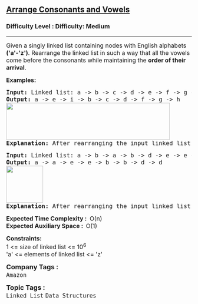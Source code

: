 <h2><a href="https://www.geeksforgeeks.org/problems/arrange-consonants-and-vowels/1?page=3&category=Linked%20List&status=unsolved&sortBy=accuracy">Arrange Consonants and Vowels</a></h2><h3>Difficulty Level : Difficulty: Medium</h3><hr><div class="problems_problem_content__Xm_eO"><p><span style="font-size: 12pt;">Given a singly linked list containing nodes with English alphabets <strong>('a'-'z')</strong>. Rearrange the linked list&nbsp;in such a way that all the vowels come before the consonants while maintaining the <strong>order of their arrival</strong>.&nbsp;</span></p>
<p><span style="font-size: 12pt;"><strong>Examples:</strong></span></p>
<pre><span style="font-size: 12pt;"><strong>Input: </strong>Linked list: a -&gt; b -&gt; c -&gt; d -&gt; e -&gt; f -&gt; g -&gt; h -&gt; i <br><strong>Output:</strong> a -&gt; e -&gt; i -&gt; b -&gt; c -&gt; d -&gt; f -&gt; g -&gt; h<br><img src="https://media.geeksforgeeks.org/img-practice/prod/addEditProblem/700591/Web/Other/blobid0_1725181056.png" width="444" height="100"><br><strong>Explanation:</strong> After rearranging the input linked list according to the condition the resultant linked list will be as shown in output.</span></pre>
<pre><span style="font-size: 12pt;"><strong>Input:</strong> Linked list: a -&gt; b -&gt; a -&gt; b -&gt; d -&gt; e -&gt; e -&gt; d <br><strong>Output:</strong> a -&gt; a -&gt; e -&gt; e -&gt; b -&gt; b -&gt; d -&gt; d<br><img src="https://media.geeksforgeeks.org/img-practice/prod/addEditProblem/700591/Web/Other/blobid1_1725181062.png" height="100"><br><strong>Explanation:</strong> After rearranging the input linked list according to the condition the resultant linked list will be as shown in output.<br></span></pre>
<p><span style="font-size: 12pt;"><strong>Expected Time Complexity :</strong>&nbsp;<strong>&nbsp;</strong>O(n)<br><strong>Expected Auxiliary Space :&nbsp;&nbsp;</strong>O(1)</span></p>
<p><span style="font-size: 12pt;"><strong>Constraints:</strong><br>1 &lt;= size of linked list &lt;= 10<sup>6</sup><br>'a' &lt;= elements of linked list &lt;= 'z'</span></p></div><p><span style=font-size:18px><strong>Company Tags : </strong><br><code>Amazon</code>&nbsp;<br><p><span style=font-size:18px><strong>Topic Tags : </strong><br><code>Linked List</code>&nbsp;<code>Data Structures</code>&nbsp;